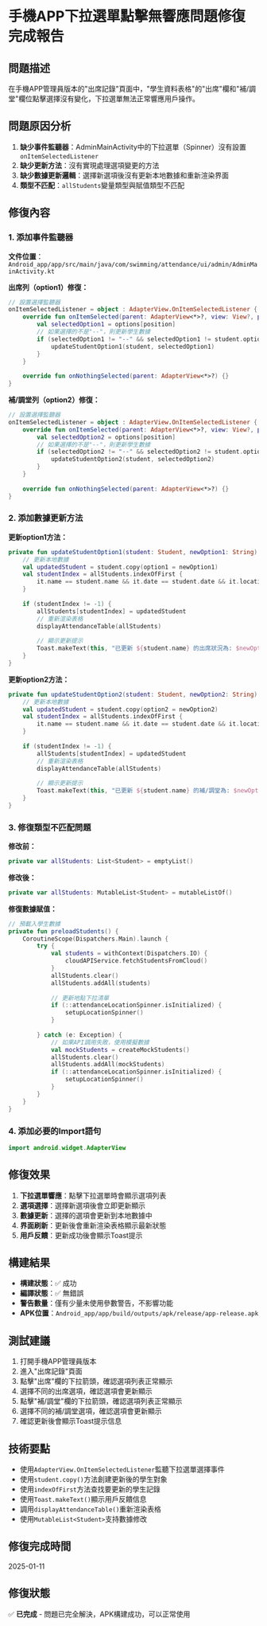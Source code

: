 # 手機APP下拉選單點擊無響應問題修復完成報告

## 問題描述
在手機APP管理員版本的"出席記錄"頁面中，"學生資料表格"的"出席"欄和"補/調堂"欄位點擊選擇沒有變化，下拉選單無法正常響應用戶操作。

## 問題原因分析
1. **缺少事件監聽器**：AdminMainActivity中的下拉選單（Spinner）沒有設置`onItemSelectedListener`
2. **缺少更新方法**：沒有實現處理選項變更的方法
3. **缺少數據更新邏輯**：選擇新選項後沒有更新本地數據和重新渲染界面
4. **類型不匹配**：`allStudents`變量類型與賦值類型不匹配

## 修復內容

### 1. 添加事件監聽器
**文件位置**：`Android_app/app/src/main/java/com/swimming/attendance/ui/admin/AdminMainActivity.kt`

**出席列（option1）修復：**
```kotlin
// 設置選擇監聽器
onItemSelectedListener = object : AdapterView.OnItemSelectedListener {
    override fun onItemSelected(parent: AdapterView<*>?, view: View?, position: Int, id: Long) {
        val selectedOption1 = options[position]
        // 如果選擇的不是"--"，則更新學生數據
        if (selectedOption1 != "--" && selectedOption1 != student.option1) {
            updateStudentOption1(student, selectedOption1)
        }
    }
    
    override fun onNothingSelected(parent: AdapterView<*>?) {}
}
```

**補/調堂列（option2）修復：**
```kotlin
// 設置選擇監聽器
onItemSelectedListener = object : AdapterView.OnItemSelectedListener {
    override fun onItemSelected(parent: AdapterView<*>?, view: View?, position: Int, id: Long) {
        val selectedOption2 = options[position]
        // 如果選擇的不是"--"，則更新學生數據
        if (selectedOption2 != "--" && selectedOption2 != student.option2) {
            updateStudentOption2(student, selectedOption2)
        }
    }
    
    override fun onNothingSelected(parent: AdapterView<*>?) {}
}
```

### 2. 添加數據更新方法

**更新option1方法：**
```kotlin
private fun updateStudentOption1(student: Student, newOption1: String) {
    // 更新本地數據
    val updatedStudent = student.copy(option1 = newOption1)
    val studentIndex = allStudents.indexOfFirst { 
        it.name == student.name && it.date == student.date && it.location == student.location 
    }
    
    if (studentIndex != -1) {
        allStudents[studentIndex] = updatedStudent
        // 重新渲染表格
        displayAttendanceTable(allStudents)
        
        // 顯示更新提示
        Toast.makeText(this, "已更新 ${student.name} 的出席狀況為: $newOption1", Toast.LENGTH_SHORT).show()
    }
}
```

**更新option2方法：**
```kotlin
private fun updateStudentOption2(student: Student, newOption2: String) {
    // 更新本地數據
    val updatedStudent = student.copy(option2 = newOption2)
    val studentIndex = allStudents.indexOfFirst { 
        it.name == student.name && it.date == student.date && it.location == student.location 
    }
    
    if (studentIndex != -1) {
        allStudents[studentIndex] = updatedStudent
        // 重新渲染表格
        displayAttendanceTable(allStudents)
        
        // 顯示更新提示
        Toast.makeText(this, "已更新 ${student.name} 的補/調堂為: $newOption2", Toast.LENGTH_SHORT).show()
    }
}
```

### 3. 修復類型不匹配問題
**修改前：**
```kotlin
private var allStudents: List<Student> = emptyList()
```

**修改後：**
```kotlin
private var allStudents: MutableList<Student> = mutableListOf()
```

**修復數據賦值：**
```kotlin
// 預載入學生數據
private fun preloadStudents() {
    CoroutineScope(Dispatchers.Main).launch {
        try {
            val students = withContext(Dispatchers.IO) {
                cloudAPIService.fetchStudentsFromCloud()
            }
            allStudents.clear()
            allStudents.addAll(students)
            
            // 更新地點下拉清單
            if (::attendanceLocationSpinner.isInitialized) {
                setupLocationSpinner()
            }
            
        } catch (e: Exception) {
            // 如果API調用失敗，使用模擬數據
            val mockStudents = createMockStudents()
            allStudents.clear()
            allStudents.addAll(mockStudents)
            if (::attendanceLocationSpinner.isInitialized) {
                setupLocationSpinner()
            }
        }
    }
}
```

### 4. 添加必要的Import語句
```kotlin
import android.widget.AdapterView
```

## 修復效果
1. **下拉選單響應**：點擊下拉選單時會顯示選項列表
2. **選項選擇**：選擇新選項後會立即更新顯示
3. **數據更新**：選擇的選項會更新到本地數據中
4. **界面刷新**：更新後會重新渲染表格顯示最新狀態
5. **用戶反饋**：更新成功後會顯示Toast提示

## 構建結果
- **構建狀態**：✅ 成功
- **編譯狀態**：✅ 無錯誤
- **警告數量**：僅有少量未使用參數警告，不影響功能
- **APK位置**：`Android_app/app/build/outputs/apk/release/app-release.apk`

## 測試建議
1. 打開手機APP管理員版本
2. 進入"出席記錄"頁面
3. 點擊"出席"欄的下拉箭頭，確認選項列表正常顯示
4. 選擇不同的出席選項，確認選項會更新顯示
5. 點擊"補/調堂"欄的下拉箭頭，確認選項列表正常顯示
6. 選擇不同的補/調堂選項，確認選項會更新顯示
7. 確認更新後會顯示Toast提示信息

## 技術要點
- 使用`AdapterView.OnItemSelectedListener`監聽下拉選單選擇事件
- 使用`student.copy()`方法創建更新後的學生對象
- 使用`indexOfFirst`方法查找要更新的學生記錄
- 使用`Toast.makeText()`顯示用戶反饋信息
- 調用`displayAttendanceTable()`重新渲染表格
- 使用`MutableList<Student>`支持數據修改

## 修復完成時間
2025-01-11

## 修復狀態
✅ **已完成** - 問題已完全解決，APK構建成功，可以正常使用 